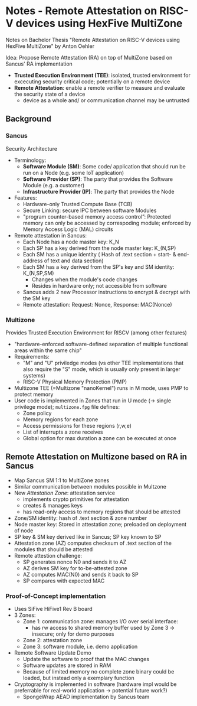 # Notes - Remote Attestation on RISC-V devices using HexFive MultiZone

Notes on Bachelor Thesis "Remote Attestation on RISC-V devices using HexFive MultiZone" by Anton Oehler

Idea: Propose Remote Attestation (RA) on top of MultiZone based on Sancus' RA implementation

- **Trusted Execution Environment (TEE)**: isolated, trusted environment for excecuting security critical code; potentially on a remote device
- **Remote Attestation**: enable a remote verifier to measure and evaluate the security state of a device
  - device as a whole and/ or communication channel may be untrusted

## Background

### Sancus

Security Architecture

- Terminology:
    - **Software Module (SM)**: Some code/ application that should run be run on a Node (e.g. some IoT application)
    - **Software Provider (SP)**: The party that provides the Software Module (e.g. a customer)
    - **Infrastructure Provider (IP)**: The party that provides the Node
- Features:
    - Hardware-only Trusted Compute Base (TCB)
    - Secure Linking: secure IPC between software Modules
    - "program counter-based memory access control”: Protected memory can only be accessed by correspoding module; enforced by Memory Access Logic (MAL) circuits
- Remote attestation in Sancus:
    - Each Node has a node master key: K_N
    - Each SP has a key derived from the node master key: K_(N,SP)
    - Each SM has a unique identity ( Hash of .text section + start- & end-address of text and data section)
    - Each SM has a key derived from the SP's key and SM identity: K_(N,SP,SM) 
        - Changes when the module's code changes
        - Resides in hardware only; not accessible from software
    - Sancus adds 2 new Processor instructions to encrypt & decrypt with the SM key
    - Remote attestation: Request: Nonce, Response: MAC(Nonce)

### Multizone

Provides Trusted Execution Environment for RISCV (among other features)
  - "hardware-enforced software-defined separation of multiple functional areas within the same chip"
- Requirements:
    - "M" and "U" priviledge modes (vs other TEE implementations that also require the "S" mode, which is usually only present in larger systems)
    - RISC-V Physical Memory Protection (PMP)
- Multizone TEE (=Multizone "nanoKernel") runs in M mode, uses PMP to protect memory
- User code is implemented in Zones that run in U mode (-> single privilege mode); `multizone.fpg` file defines:
    - Zone policy
    - Memory regions for each zone
    - Access permissions for these regions (r,w,e)
    - List of interrupts a zone receives    
    - Global option for max duration a zone can be executed at once

## Remote Attestation on Multizone based on RA in Sancus

- Map Sancus SM 1:1 to MultiZone zones
- Similar communication between modules possible in Multzone
- New _Attestation Zone_: attestation service
    - implements crypto primitives for attestation
    - creates & manages keys
    - has read-only access to memory regions that should be attested
- Zone/SM identity: hash of .text section & zone number
- Node master key: Stored in attestation zone; preloaded on deployment of node
- SP key & SM key derived like in Sancus; SP key known to SP
- Attestation zone (AZ) computes checksum of .text section of the modules that should be attested
- Remote attestion challenge:
    - SP generates nonce N0 and sends it to AZ
    - AZ derives SM key for to-be-attested zone
    - AZ computes MAC(N0) and sends it back to SP
    - SP compares with expected MAC

### Proof-of-Concept implementation

- Uses SiFive HiFive1 Rev B board
- 3 Zones:
    - Zone 1: communication zone: manages I/O over serial interface:
        - has rw access to shared memory buffer used by Zone 3
          -> insecure; only for demo purposes
    - Zone 2: attestation zone
    - Zone 3: software module, i.e. demo application
- Remote Software Update Demo
    - Update the software to proof that the MAC changes
    - Software updates are stored in RAM
    - Because of limited memory no complete zone binary could be loaded, but instead only a exemplary function
- Cryptography is implemented in software (hardware impl would be preferrable for real-world application -> potential future work?)
    - SpongeWrap AEAD implementation by Sancus team

